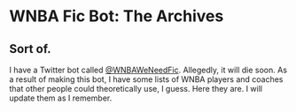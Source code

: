 # WNBA Fic Bot: The Archives

## Sort of.

I have a Twitter bot called [@WNBAWeNeedFic](https://twitter.com/WNBAWeNeedFic). Allegedly, it will die soon. As a result of making this bot, I have some lists of WNBA players and coaches that other people could theoretically use, I guess. Here they are. I will update them as I remember.